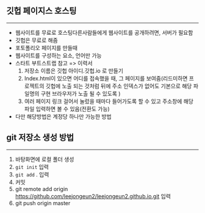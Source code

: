 ## 깃헙 페이지스 호스팅

---

* 웹사이트를 무료로 호스팅다른사람들에게 웹사이트를 공개하려면, 서버가 필요함
* 깃헙은 무료로 해줌
* 포토폴리오 페이지를 만들때 
* 웹사이트를 구성하는 요소, 언어만 가능
* 스타트 부트스트랩 참고 => 이력서
  1. 저장소 이름은 깃헙 아이디.깃헙.io 로 만들기
  2. Index.html이 있으면 어디를 접속했을 때, 그 페이지를 보여줌(리드미하면 프로젝트의 깃헙에 노출 되는 것처럼 뒤에 주소 인덱스가 없어도 기본으로 해당 파일명의 구현 브라우저가 노출 될 수 있도록 )
  3. 여러 페이지 링크 걸어서 눌렀을 때마다 들어가도록 할 수 있고 주소창에 해당 파일 입력하면 볼 수 있음(전환도 가능)
* 다만 해당방법은 계정당 하나만 가능한 방법



## git 저장소 생성 방법

---

1. 바탕화면에 로컬 폴더 생성
2. `git init` 입력
3. `git add`  . 입력
4. 커밋
5. git remote add origin https://github.com/leejongeun2/leejongeun2.github.io.git 입력
6. git push origin master